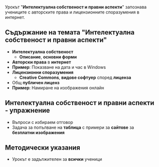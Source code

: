 Урокът "**Интелектуална собственост и правни аспекти**" запознава учениците с авторските права и лицензионните споразумения в интернет.

## Съдържание на темата "Интелектуална собственост и правни аспекти"
  - **Интелектуална собственост**
    - **Описание**, **основни форми**
  - **Авторски права** в **интернет**
  - **Пример**: Показване на дата и час в Windows
  - **Лицензионни споразумения**
    - **Creative Commons**, **видове софтуер** според **лиценза**
  - Общ **публичен лиценз**
  - **Пример**: Намиране на изображения онлайн

## Интелектуална собственост и правни аспекти - упражнение
- Въпроси с избираем отговор
- Задача за попълване на **таблица** с примери за **сайтове** за **безплатни изображения**


## Методически указания
  - Урокът е задължителен за **всички** ученици
